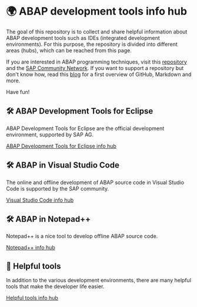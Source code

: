 # :earth_africa: ABAP development tools info hub

The goal of this repository is to collect and share helpful information about ABAP development tools such as IDEs (integrated development environments). For this purpose, the repository is divided into different areas (hubs), which can be reached from this page.

If you are interested in ABAP programming techniques, visit this [repository](https://github.com/DennstedtB/SAP-Development-Info-Hub) and the [SAP Community Network](https://community.sap.com/). If you want to support a repository but don't know how, read this [blog](https://blogs.sap.com/2020/01/28/github-markdown-visual-studio-code-and-git-to-share-knowledge/) for a first overview of GitHub, Markdown and more.

Have fun!

## :hammer_and_wrench: ABAP Development Tools for Eclipse

ABAP Development Tools for Eclipse are the official development environment, supported by SAP AG.

[ABAP Development Tools for Eclipse info hub](/Eclipse/readme.md)

## :hammer_and_wrench: ABAP in Visual Studio Code

The online and offline development of ABAP source code in Visual Studio Code is supported by the SAP community.

[Visual Studio Code info hub](/VS-Code/readme.md)

## :hammer_and_wrench: ABAP in Notepad++

Notepad++ is a nice tool to develop offline ABAP source code.

[Notepad++ info hub](/notepad++/readme.md)

## :toolbox: Helpful tools

In addition to the various development environments, there are many helpful tools that make the developer life easier.

[Helpful tools info hub](/tools/readme.md)
